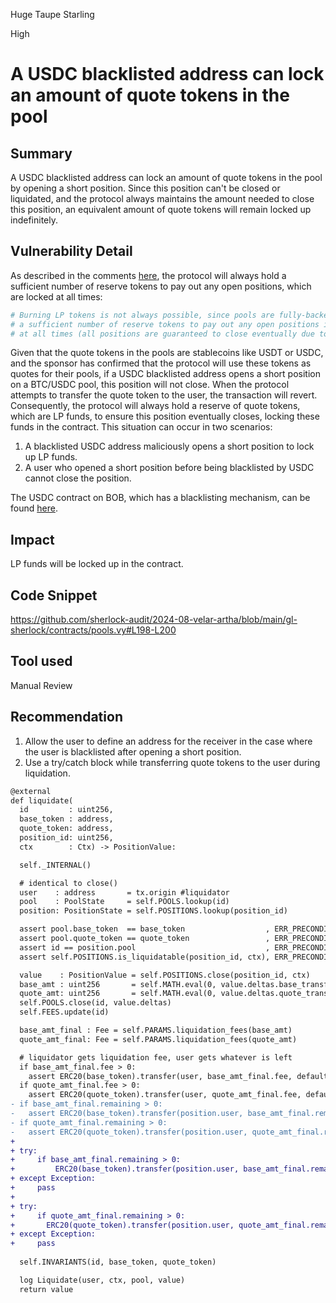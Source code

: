 Huge Taupe Starling

High

# A USDC blacklisted address can lock an amount of quote tokens in the pool

## Summary
A USDC blacklisted address can lock an amount of quote tokens in the pool by opening a short position. Since this position can't be closed or liquidated, and the protocol always maintains the amount needed to close this position, an equivalent amount of quote tokens will remain locked up indefinitely.

## Vulnerability Detail
As described in the comments [here](https://github.com/sherlock-audit/2024-08-velar-artha/blob/main/gl-sherlock/contracts/pools.vy#L198-L200), the protocol will always hold a sufficient number of reserve tokens to pay out any open positions, which are locked at all times:
```python
# Burning LP tokens is not always possible, since pools are fully-backed and
# a sufficient number of reserve tokens to pay out any open positions is locked
# at all times (all positions are guaranteed to close eventually due to fees).
```

Given that the quote tokens in the pools are stablecoins like USDT or USDC, and the sponsor has confirmed that the protocol will use these tokens as quotes for their pools, if a USDC blacklisted address opens a short position on a BTC/USDC pool, this position will not close. When the protocol attempts to transfer the quote token to the user, the transaction will revert. Consequently, the protocol will always hold a reserve of quote tokens, which are LP funds, to ensure this position eventually closes, locking these funds in the contract. This situation can occur in two scenarios:
1. A blacklisted USDC address maliciously opens a short position to lock up LP funds.
2. A user who opened a short position before being blacklisted by USDC cannot close the position.

The USDC contract on BOB, which has a blacklisting mechanism, can be found [here](https://explorer.gobob.xyz/address/0x27D58e4510a3963Abc70BCe554aeAC60846998ab?tab=contract).

## Impact

LP funds will be locked up in the contract.

## Code Snippet

https://github.com/sherlock-audit/2024-08-velar-artha/blob/main/gl-sherlock/contracts/pools.vy#L198-L200

## Tool used

Manual Review

## Recommendation
1. Allow the user to define an address for the receiver in the case where the user is blacklisted after opening a short position.
2. Use a try/catch block while transferring quote tokens to the user during liquidation.
```diff
@external
def liquidate(
  id         : uint256,
  base_token : address,
  quote_token: address,
  position_id: uint256,
  ctx        : Ctx) -> PositionValue:

  self._INTERNAL()

  # identical to close()
  user    : address       = tx.origin #liquidator
  pool    : PoolState     = self.POOLS.lookup(id)
  position: PositionState = self.POSITIONS.lookup(position_id)

  assert pool.base_token  == base_token                  , ERR_PRECONDITIONS
  assert pool.quote_token == quote_token                 , ERR_PRECONDITIONS
  assert id == position.pool                             , ERR_PRECONDITIONS
  assert self.POSITIONS.is_liquidatable(position_id, ctx), ERR_PRECONDITIONS

  value    : PositionValue = self.POSITIONS.close(position_id, ctx)
  base_amt : uint256       = self.MATH.eval(0, value.deltas.base_transfer)
  quote_amt: uint256       = self.MATH.eval(0, value.deltas.quote_transfer)
  self.POOLS.close(id, value.deltas)
  self.FEES.update(id)

  base_amt_final : Fee = self.PARAMS.liquidation_fees(base_amt)
  quote_amt_final: Fee = self.PARAMS.liquidation_fees(quote_amt)

  # liquidator gets liquidation fee, user gets whatever is left
  if base_amt_final.fee > 0:
    assert ERC20(base_token).transfer(user, base_amt_final.fee, default_return_value=True), "ERR_ERC20"
  if quote_amt_final.fee > 0:
    assert ERC20(quote_token).transfer(user, quote_amt_final.fee, default_return_value=True), "ERR_ERC20"
- if base_amt_final.remaining > 0:
-   assert ERC20(base_token).transfer(position.user, base_amt_final.remaining, default_return_value=True), "ERR_ERC20"
- if quote_amt_final.remaining > 0:
-   assert ERC20(quote_token).transfer(position.user, quote_amt_final.remaining, default_return_value=True), "ERR_ERC20"
+
+ try:
+     if base_amt_final.remaining > 0:
+         ERC20(base_token).transfer(position.user, base_amt_final.remaining, default_return_value=True)
+ except Exception:
+     pass
+
+ try:
+     if quote_amt_final.remaining > 0:
+       ERC20(quote_token).transfer(position.user, quote_amt_final.remaining, default_return_value=True)
+ except Exception:
+     pass
      
  self.INVARIANTS(id, base_token, quote_token)

  log Liquidate(user, ctx, pool, value)
  return value
```